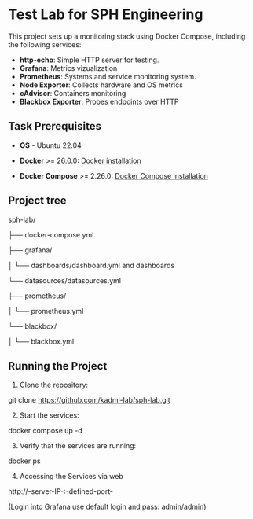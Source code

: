 # Test Lab for SPH Engineering

This project sets up a monitoring stack using Docker Compose, including the following services:
- **http-echo**: Simple HTTP server for testing.
- **Grafana**: Metrics vizualization
- **Prometheus**: Systems and service monitoring system.
- **Node Exporter**: Collects hardware and OS metrics
- **cAdvisor**: Containers monitoring
- **Blackbox Exporter**: Probes endpoints over HTTP

## Task Prerequisites

- **OS** - Ubuntu 22.04

- **Docker** >= 26.0.0: [Docker installation](https://docs.docker.com/engine/install/ubuntu/)
- **Docker Compose** >= 2.26.0: [Docker Compose installation](https://docs.docker.com/compose/install/linux/)

## Project tree

sph-lab/

├── docker-compose.yml

├── grafana/

│ └── dashboards/dashboard.yml and dashboards

  └── datasources/datasources.yml

├── prometheus/

│ └── prometheus.yml

└── blackbox/

│ └── blackbox.yml


## Running the Project

1. Clone the repository:

git clone https://github.com/kadmi-lab/sph-lab.git

2. Start the services:

docker compose up -d

3. Verify that the services are running:

docker ps

4. Accessing the Services via web

 http://-server-IP-:-defined-port-
 
 (Login into Grafana use default login and pass: admin/admin)

